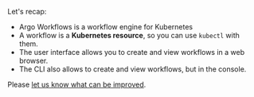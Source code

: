 Let's recap:

* Argo Workflows is a workflow engine for Kubernetes
* A workflow is a **Kubernetes resource**, so you can use `kubectl` with them.
* The user interface allows you to create and view workflows in a web browser.
* The CLI also allows to create and view workflows, but in the console.

Please [let us know what can be improved](https://github.com/alexec/katacoda-scenarios/issues/new).